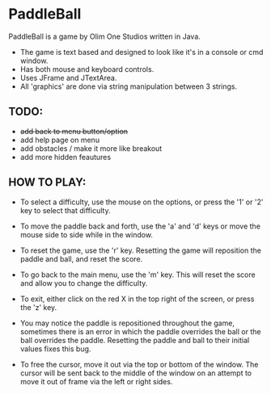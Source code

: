 # PaddleBall
PaddleBall is a game by Olim One Studios written in Java.
* The game is text based and designed to look like it's in a console or cmd window.
* Has both mouse and keyboard controls.
* Uses JFrame and JTextArea.
* All 'graphics' are done via string manipulation between 3 strings.

## TODO:
* ~~add back to menu button/option~~
* add help page on menu
* add obstacles / make it more like breakout
* add more hidden feautures

## HOW TO PLAY:
* To select a difficulty, use the mouse on the options,
or press the '1' or '2' key to select that difficulty.

* To move the paddle back and forth, use the 'a' and 'd' keys or
move the mouse side to side while in the window.

* To reset the game, use the 'r' key. Resetting the game will reposition
the paddle and ball, and reset the score.

* To go back to the main menu, use the 'm' key. This will reset the score
and allow you to change the difficulty.

* To exit, either click on the red X in the top right of the screen,
or press the 'z' key.

* You may notice the paddle is repositioned throughout the game, sometimes
there is an error in which the paddle overrides the ball or the ball
overrides the paddle. Resetting the paddle and ball to their initial values
fixes this bug.

* To free the cursor, move it out via the top or bottom of the window. The cursor will be sent back to the middle of the window on
an attempt to move it out of frame via the left or right sides.
